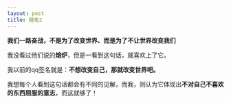 ```yaml
---
layout: post
title: 随笔2
---
```


**我们一路奋战，不是为了改变世界、而是为了不让世界改变我们**

我没看过他们说的**熔炉**，但是一看到这句话，就喜欢上了它。

我以前的qq签名就是：**不想改变自己，那就改变世界吧。**

我想每个人看到这句话都会有不同的见解，而我，则认为它体现出**不对自己不喜欢的东西屈服的意志**，而这就够了！

